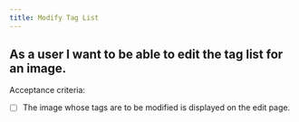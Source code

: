 ```yaml
---
title: Modify Tag List
---
```


## As a user I want to be able to edit the tag list for an image.

Acceptance criteria:
- [ ] The image whose tags are to be modified is displayed on the edit page.
